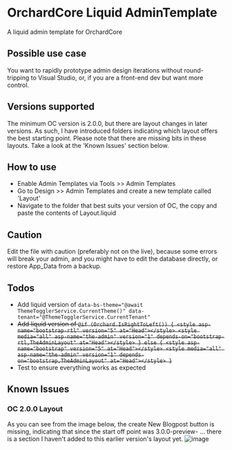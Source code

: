 # OrchardCore Liquid AdminTemplate
A liquid admin template for OrchardCore

## Possible use case
You want to rapidly prototype admin design iterations without round-tripping to Visual Studio, or, if you are a front-end dev but want more control.

## Versions supported
The minimum OC version is 2.0.0, but there are layout changes in later versions. As such, I have introduced folders indicating which layout offers the best starting point. 
Please note that there are missing bits in these layouts. Take a look at the 'Known Issues' section below.

## How to use
- Enable Admin Templates via Tools >> Admin Templates
- Go to Design >> Admin Templates and create a new template called 'Layout'
- Navigate to the folder that best suits your version of OC, the copy and paste the contents of Layout.liquid 

## Caution
Edit the file with caution (preferably not on the live), because some errors will break your admin, and you might have to edit the database directly, or restore App_Data from a backup.

## Todos
- Add liquid version of ``` data-bs-theme="@await ThemeTogglerService.CurrentTheme()" data-tenant="@ThemeTogglerService.CurrentTenant" ```
- ~~Add liquid version of ``` @if (Orchard.IsRightToLeft())
    {
        <style asp-name="bootstrap-rtl" version="5" at="Head"></style>
        <style media="all" asp-name="the-admin" version="1" depends-on="bootstrap-rtl,TheAdminLayout" at="Head"></style>
    }
    else
    {
        <style asp-name="bootstrap" version="5" at="Head"></style>
        <style media="all" asp-name="the-admin" version="1" depends-on="bootstrap,TheAdminLayout" at="Head"></style>
    } ```~~
- Test to ensure everything works as expected

## Known Issues
### OC 2.0.0 Layout
As you can see from the image below, the create New Blogpost button is missing, indicating that since the start off point was 3.0.0-preview- ... there is a section I haven't added to this earlier version's layout yet.
![image](https://github.com/user-attachments/assets/48436e5e-81bc-4f94-8fdb-bb563eecd0ea)


